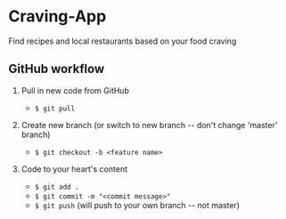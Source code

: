 # Craving-App
Find recipes and local restaurants based on your food craving

## GitHub workflow

1. Pull in new code from GitHub  

   * ```$ git pull```

2. Create new branch (or switch to new branch -- don't change 'master' branch)

   * ```$ git checkout -b <feature name>```

3. Code to your heart's content

   * ```$ git add .```
   * ```$ git commit -m "<commit message>"```
   * ```$ git push``` (will push to your own branch -- not master)